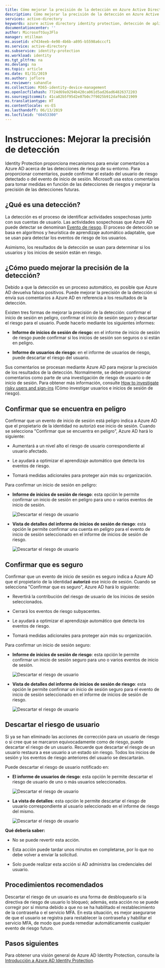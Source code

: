 ```yaml
---
title: Cómo mejorar la precisión de la detección en Azure Active Directory Identity Protection (actualizado) | Microsoft Docs
description: Cómo mejorar la precisión de la detección en Azure Active Directory Identity Protection (actualizado).
services: active-directory
keywords: azure active directory identity protection, detección de aplicaciones en la nube, administración de aplicaciones, seguridad, riesgo, nivel de riesgo, punto vulnerable, directiva de seguridad
documentationcenter: ''
author: MicrosoftGuyJFlo
manager: mtillman
ms.assetid: e7434eeb-4e98-4b6b-a895-b5598a6cccf1
ms.service: active-directory
ms.subservice: identity-protection
ms.workload: identity
ms.tgt_pltfrm: na
ms.devlang: na
ms.topic: article
ms.date: 01/31/2019
ms.author: joflore
ms.reviewer: sahandle
ms.collection: M365-identity-device-management
ms.openlocfilehash: 7724d69a9294b420ca061d5ad26ad64826372203
ms.sourcegitcommit: 41ca82b5f95d2e07b0c7f9025b912daf0ab21909
ms.translationtype: HT
ms.contentlocale: es-ES
ms.lasthandoff: 06/13/2019
ms.locfileid: "60453300"
---
```

# <a name="how-to-improve-the-detection-accuracy"></a>Instrucciones: Mejorar la precisión de detección 

Identity Protection proporciona mecanismos para enviar comentarios a Azure AD acerca de las detecciones de riesgo de su entorno. Para proporcionar comentarios, puede confirmar el estado del usuario de riesgo detectado o del evento de inicio de sesión. Microsoft usa estos comentarios para tomar medidas en función de las detecciones de riesgos y mejorar la precisión de las detecciones futuras. 


## <a name="what-is-detection"></a>¿Qué es una detección?

La detección es el proceso de identificar actividades sospechosas junto con sus cuentas de usuario. Las actividades sospechosas que Azure AD puede detectar se denominan [Evento de riesgo](../reports-monitoring/concept-risk-events.md). El proceso de detección se basa en algoritmos y heurística de aprendizaje automático adaptable, que se usan para detectar los eventos de riesgo de los usuarios.

Asimismo, los resultados de la detección se usan para determinar si los usuarios y los inicios de sesión están en riesgo. 


## <a name="how-can-i-improve-the-detection-accuracy"></a>¿Cómo puedo mejorar la precisión de la detección?

Debido a que la detección es un proceso automático, es posible que Azure AD devuelva falsos positivos. Puede mejorar la precisión de la detección si envía sus comentarios a Azure AD en referencia a los resultados de la detección.

Existen tres formas de mejorar la precisión de la detección: confirmar el inicio de sesión en peligro, confirmar el inicio de sesión seguro y descartar el riesgo para el usuario. Puede hacerlo mediante los siguientes informes:

- **Informe de inicios de sesión de riesgo:** en el informe de inicio de sesión de riesgo puede confirmar si los inicios de sesión son seguros o si están en peligro.

- **Informe de usuarios de riesgo:** en el informe de usuarios de riesgo, puede descartar el riesgo del usuario. 

Sus comentarios se procesan mediante Azure AD para mejorar la precisión de los resultados de la detección. Normalmente, se deben proporcionar comentarios como parte de una investigación de riesgo de usuario o de inicio de sesión. Para obtener más información, consulte [How to investigate risky users and sign-ins](howto-investigate-risky-users-signins.md) (Cómo investigar usuarios e inicios de sesión de riesgo).


## <a name="confirm-compromised"></a>Confirmar que se encuentra en peligro

Confirmar que un evento de inicio de sesión está peligro indica a Azure AD que el propietario de la identidad no autorizó ese inicio de sesión. Cuando se selecciona "Confirmar que se encuentra en peligro", Azure AD hará lo siguiente:

- Aumentará a un nivel alto el riesgo de usuario correspondiente al usuario afectado.

- Le ayudará a optimizar el aprendizaje automático que detecta los eventos de riesgo.
 
- Tomará medidas adicionales para proteger aún más su organización.



Para confirmar un inicio de sesión en peligro:

- **Informe de inicios de sesión de riesgo**: esta opción le permite confirmar un inicio de sesión en peligro para uno o varios eventos de inicio de sesión.

    ![Descartar el riesgo de usuario](./media/howto-improve-detection-accuracy/07.png)

- **Vista de detalles del informe de inicios de sesión de riesgo**: esta opción le permite confirmar una cuenta en peligro para el evento de inicio de sesión seleccionado en el informe de inicios de sesión de riesgo. 

    ![Descartar el riesgo de usuario](./media/howto-improve-detection-accuracy/04.png)


 
## <a name="confirm-safe"></a>Confirmar que es seguro


Confirmar que un evento de inicio de sesión es seguro indica a Azure AD que el propietario de la identidad **autorizó** ese inicio de sesión. Cuando se selecciona "Confirmar que es seguro", Azure AD hará lo siguiente:

- Revertirá la contribución del riesgo de usuario de los inicios de sesión seleccionados.

- Cerrará los eventos de riesgo subyacentes.

- Le ayudará a optimizar el aprendizaje automático que detecta los eventos de riesgo.

- Tomará medidas adicionales para proteger aún más su organización.
 

Para confirmar un inicio de sesión seguro:

- **Informe de inicios de sesión de riesgo**: esta opción le permite confirmar un inicio de sesión seguro para uno o varios eventos de inicio de sesión.

    ![Descartar el riesgo de usuario](./media/howto-improve-detection-accuracy/08.png)

- **Vista de detalles del informe de inicios de sesión de riesgo**: esta opción le permite confirmar un inicio de sesión seguro para el evento de inicio de sesión seleccionado en el informe de inicios de sesión de riesgo. 

    ![Descartar el riesgo de usuario](./media/howto-improve-detection-accuracy/05.png)




## <a name="dismiss-user-risk"></a>Descartar el riesgo de usuario

Si ya se han eliminado las acciones de corrección para un usuario de riesgo o si cree que se marcaron equivocadamente como de riesgo, puede descartar el riesgo de un usuario. Recuerde que descartar el riesgo de un usuario restaura a ese usuario a un estado sin riesgo. Todos los inicios de sesión y los eventos de riesgo anteriores del usuario se descartarán.


Puede descartar el riesgo de usuario notificado en:

- **El informe de usuarios de riesgo**: esta opción le permite descartar el riesgo de usuario de uno o más usuarios seleccionados.

    ![Descartar el riesgo de usuario](./media/howto-improve-detection-accuracy/02.png)

- **La vista de detalles**: esta opción le permite descartar el riesgo de usuario correspondiente al usuario seleccionado en el informe de riesgo del mismo. 

    ![Descartar el riesgo de usuario](./media/howto-improve-detection-accuracy/01.png)


**Qué debería saber:**

- No se puede revertir esta acción.

- Esta acción puede tardar unos minutos en completarse, por lo que no debe volver a enviar la solicitud.

- Solo puede realizar esta acción si AD administra las credenciales del usuario. 



## <a name="best-practices"></a>Procedimientos recomendados

Descartar el riesgo de un usuario es una forma de desbloquearlo si la directiva de riesgo de usuario lo bloqueó; además, esta acción no se puede corregir por sí misma debido a que no se ha habilitado el restablecimiento de la contraseña o el servicio MFA. En esta situación, es mejor asegurarse de que el usuario se registra para restablecer la contraseña y habilitar el servicio MFA, de modo que pueda remediar automáticamente cualquier evento de riesgo futuro.


## <a name="next-steps"></a>Pasos siguientes

Para obtener una visión general de Azure AD Identity Protection, consulte la [Introducción a Azure AD Identity Protection](overview-v2.md).


